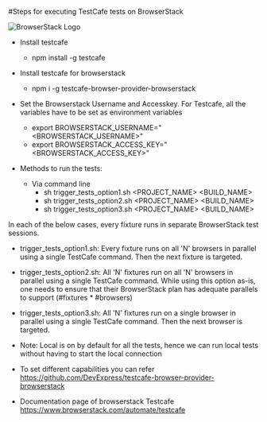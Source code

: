 #Steps for executing TestCafe tests on BrowserStack

![BrowserStack Logo](https://d98b8t1nnulk5.cloudfront.net/production/images/layout/logo-header.png?1469004780)

* Install testcafe
	- npm install -g testcafe

* Install testcafe for browserstack
	- npm i -g testcafe-browser-provider-browserstack

* Set the Browserstack Username and Accesskey. For Testcafe, all the variables have to be set as environment variables
	- export BROWSERSTACK_USERNAME="<BROWSERSTACK_USERNAME>"
	- export BROWSERSTACK_ACCESS_KEY="<BROWSERSTACK_ACCESS_KEY>"

* Methods to run the tests:
	- Via command line
		- sh trigger_tests_option1.sh <PROJECT_NAME> <BUILD_NAME>
		- sh trigger_tests_option2.sh <PROJECT_NAME> <BUILD_NAME>
		- sh trigger_tests_option3.sh <PROJECT_NAME> <BUILD_NAME>

In each of the below cases, every fixture runs in separate BrowserStack test sessions.

- trigger_tests_option1.sh: Every fixture runs on all 'N' browsers in parallel using a single TestCafe command. Then the next fixture is targeted.

- trigger_tests_option2.sh: All 'N' fixtures run on all 'N' browsers in parallel using a single TestCafe command. While using this option as-is, one needs to ensure that their BrowserStack plan has adequate parallels to support (#fixtures * #browsers)

- trigger_tests_option3.sh: All 'N' fixtures run on a single browser in parallel using a single TestCafe command. Then the next browser is targeted.


* Note: Local is on by default for all the tests, hence we can run local tests without having to start the local connection

* To set different capabilities you can refer https://github.com/DevExpress/testcafe-browser-provider-browserstack
* Documentation page of browserstack Testcafe https://www.browserstack.com/automate/testcafe
